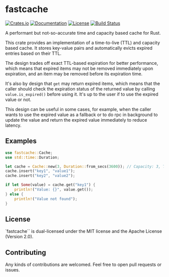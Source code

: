 # fastcache

[![Crates.io](https://img.shields.io/crates/v/fastcache)](https://crates.io/crates/fastcache)
[![Documentation](https://docs.rs/fastcache/badge.svg)](https://docs.rs/fastcache)
[![License](https://img.shields.io/crates/l/fastcache)](#license)
[![Build Status][actions-badge]][actions-url]

[actions-badge]: https://github.com/PureWhiteWu/fastcache/actions/workflows/rust.yml/badge.svg
[actions-url]: https://github.com/PureWhiteWu/fastcache/actions/workflows/rust.yml

A performant but not-so-accurate time and capacity based cache for Rust.

This crate provides an implementation of a time-to-live (TTL) and capacity based cache.
It stores key-value pairs and automatically evicts expired entries based on their TTL.

The design trades off exact TTL-based expiration for better performance,
which means that expired items may not be removed immediately upon expiration,
and an item may be removed before its expiration time.

It's also by design that `get` may return expired items, which means that the caller should
check the expiration status of the returned value by calling `value.is_expired()`
before using it. It's up to the user if to use the expired value or not.

This design can be useful in some cases, for example, when the caller wants to use the
expired value as a fallback or to do rpc in background to update the value and return
the expired value immediately to reduce latency.

## Examples

```rust
use fastcache::Cache;
use std::time::Duration;

let cache = Cache::new(3, Duration::from_secs(3600)); // Capacity: 3, TTL: 1 hour
cache.insert("key1", "value1");
cache.insert("key2", "value2");

if let Some(value) = cache.get("key1") {
    println!("Value: {}", value.get());
} else {
    println!("Value not found");
}
```

## License

`fastcache`` is dual-licensed under the MIT license and the Apache License (Version 2.0).

## Contributing

Any kinds of contributions are welcomed. Feel free to open pull requests or issues.
